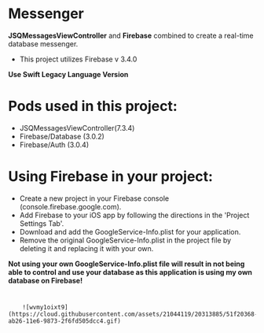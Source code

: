 # Messenger
**JSQMessagesViewController** and **Firebase** combined to create a real-time database messenger.

* This project utilizes Firebase v 3.4.0

**Use Swift Legacy Language Version**

# Pods used in this project:
* JSQMessagesViewController(7.3.4)
* Firebase/Database (3.0.2)
* Firebase/Auth (3.0.4)

# Using Firebase in your project:
* Create a new project in your Firebase console (console.firebase.google.com).
* Add Firebase to your iOS app by following the directions in the 'Project Settings Tab'.
* Download and add the GoogleService-Info.plist for your application.
* Remove the original GoogleService-Info.plist in the project file by deleting it and replacing it with your own.

**Not using your own GoogleService-Info.plist file will result in not being able to control and use your database as this application is using my own database on Firebase!**

#
        ![wvmy1oixt9](https://cloud.githubusercontent.com/assets/21044119/20313885/51f20368-ab26-11e6-9873-2f6fd505dcc4.gif)
